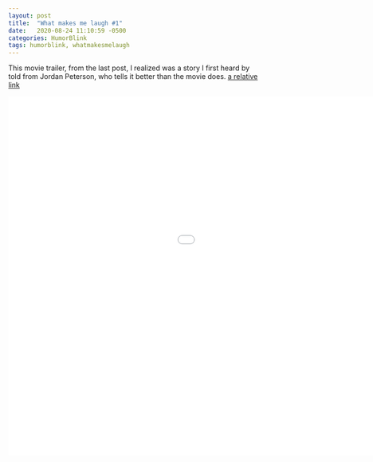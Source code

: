 ```yaml
---
layout: post
title:  "What makes me laugh #1"
date:   2020-08-24 11:10:59 -0500
categories: HumorBlink
tags: humorblink, whatmakesmelaugh
---
```


This movie trailer, from the last post, I realized was a story I first heard by told from Jordan Peterson, who tells it better than the movie does.
[a relative link](_posts/2020-08-24-temp2.md)

<iframe width="1280" height="720" src="[https://www.youtube.com/embed/_uIv7elByXY](https://www.youtube.com/embed/_uIv7elByXY)" frameborder="0" allow="accelerometer; autoplay; encrypted-media; gyroscope; picture-in-picture" allowfullscreen></iframe>

